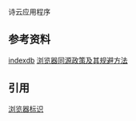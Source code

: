 诗云应用程序


## 参考资料
[indexdb](http://www.ruanyifeng.com/blog/2018/07/indexeddb.html)
[浏览器同源政策及其规避方法](http://www.ruanyifeng.com/blog/2016/04/same-origin-policy.html)

## 引用
[浏览器标识](https://github.com/fingerprintjs/fingerprintjs)
